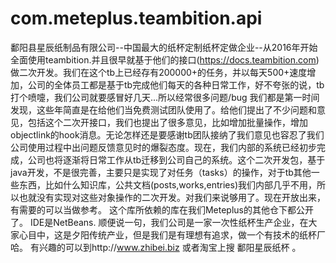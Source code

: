 # com.meteplus.teambition.api
鄱阳县星辰纸制品有限公司--中国最大的纸杯定制纸杯定做企业--从2016年开始全面使用teambition.并且很早就基于他们的接口(https://docs.teambition.com) 做二次开发。我们在这个tb上已经存有200000+的任务，并以每天500+速度增加，公司的全体员工都是基于tb完成他们每天的各种日常工作，好不夸张的说，tb打个喷嚏，我们公司就要感冒好几天...所以经常很多问题/bug 我们都是第一时间发现，这些年简直是在给他们当免费测试团队使用了。给他们提出了不少问题和意见，包括这个二次开接口，我们也提出了很多意见，比如增加批量操作，增加objectlink的hook消息。无论怎样还是要感谢tb团队接纳了我们意见也容忍了我们公司使用过程中出问题反馈意见时的爆裂态度。现在，我们内部的系统已经初步完成，公司也将逐渐将日常工作从tb迁移到公司自己的系统。这个二次开发包，基于java开发，不是很完善，主要只是实现了对任务（tasks）的操作，对于tb其他一些东西，比如什么知识库，公共文档(posts,works,entries)我们内部几乎不用，所以也就没有实现对这些对象操作的二次开发。对我们来说够用了。现在开放出来，有需要的可以当做参考。
这个库所依赖的库在我们Meteplus的其他仓下都公开了。
IDE是NetBeans.
顺便说一句，我们公司是一家一次性纸杯生产企业，在大家心目中，这是夕阳传统产业，但是我们是有理想有追求，做一个有技术的纸杯厂哈。
有兴趣的可以到http://www.zhibei.biz 或者淘宝上搜 鄱阳星辰纸杯 。
